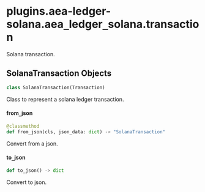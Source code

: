 <a id="plugins.aea-ledger-solana.aea_ledger_solana.transaction"></a>

# plugins.aea-ledger-solana.aea`_`ledger`_`solana.transaction

Solana transaction.

<a id="plugins.aea-ledger-solana.aea_ledger_solana.transaction.SolanaTransaction"></a>

## SolanaTransaction Objects

```python
class SolanaTransaction(Transaction)
```

Class to represent a solana ledger transaction.

<a id="plugins.aea-ledger-solana.aea_ledger_solana.transaction.SolanaTransaction.from_json"></a>

#### from`_`json

```python
@classmethod
def from_json(cls, json_data: dict) -> "SolanaTransaction"
```

Convert from a json.

<a id="plugins.aea-ledger-solana.aea_ledger_solana.transaction.SolanaTransaction.to_json"></a>

#### to`_`json

```python
def to_json() -> dict
```

Convert to json.


